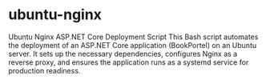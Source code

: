 # ubuntu-nginx
Ubuntu Nginx ASP.NET Core Deployment Script This Bash script automates the deployment of an ASP.NET Core application (BookPortel) on an Ubuntu server. It sets up the necessary dependencies, configures Nginx as a reverse proxy, and ensures the application runs as a systemd service for production readiness.
